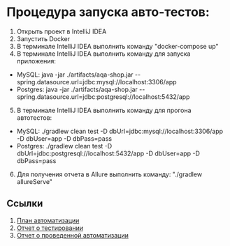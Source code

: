 # Процедура запуска авто-тестов:

1) Открыть проект в IntelliJ IDEA
2) Запустить Docker
3) В терминале IntelliJ IDEA выполнить команду "docker-compose up"
4) В терминале IntelliJ IDEA выполнить команду для запуска приложения: 
- MySQL: java -jar ./artifacts/aqa-shop.jar --spring.datasource.url=jdbc:mysql://localhost:3306/app
- Postgres: java -jar ./artifacts/aqa-shop.jar --spring.datasource.url=jdbc:postgresql://localhost:5432/app
5) В терминале IntelliJ IDEA выполнить команду для прогона автотестов: 
- MySQL: ./gradlew clean test -D dbUrl=jdbc:mysql://localhost:3306/app -D dbUser=app -D dbPass=pass
- Postgres: ./gradlew clean test -D dbUrl=jdbc:postgresql://localhost:5432/app -D dbUser=app -D dbPass=pass
6) Для получения отчета в Allure выполнить команду: "./gradlew allureServe"

## Ссылки
1) [План автоматизации](https://github.com/AbdulovADA/Diploma-QA/blob/master/docs/Plan.md)
2) [Отчет о тестировании](https://github.com/AbdulovADA/Diploma-QA/blob/master/docs/FinalReport.md)
3) [Отчет о проведенной автоматизации](https://github.com/AbdulovADA/Diploma-QA/blob/master/docs/Summary.md)
